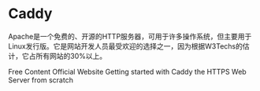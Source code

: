 # Caddy

Apache是一个免费的、开源的HTTP服务器，可用于许多操作系统，但主要用于Linux发行版。它是网站开发人员最受欢迎的选择之一，因为根据W3Techs的估计，它占所有网站的30%以上。

<ResourceGroupTitle>Free Content</ResourceGroupTitle>
<BadgeLink colorScheme='blue' badgeText='Official Website' href='https://caddyserver.com/'>Official Website</BadgeLink>
<BadgeLink badgeText='Watch' href='https://www.youtube.com/watch?v=t4naLFSlBpQ'>Getting started with Caddy the HTTPS Web Server from scratch</BadgeLink>
